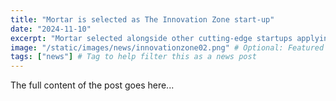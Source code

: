 ```yaml
---
title: "Mortar is selected as The Innovation Zone start-up"
date: "2024-11-10"
excerpt: "Mortar selected alongside other cutting-edge startups applying technology to transform local services."
image: "/static/images/news/innovationzone02.png" # Optional: Featured image
tags: ["news"] # Tag to help filter this as a news post
---
```


The full content of the post goes here...